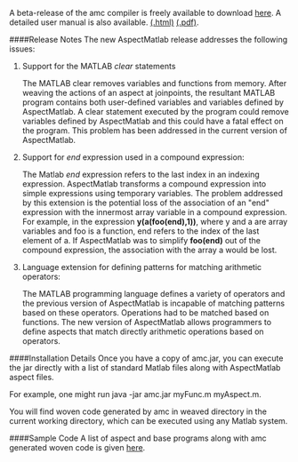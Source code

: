 A beta-release of the amc compiler is freely available to download
[here](http://www.sable.mcgill.ca/mclab/projects/aspect-matlab/amc/amc.jar). A
detailed user manual is also available.
[(.html)](http://www.sable.mcgill.ca/mclab/projects/aspect-matlab/amc/usermanual/usermanual.html)
[(.pdf)](http://www.sable.mcgill.ca/mclab/projects/aspect-matlab/publications/usermanual.pdf). 

####Release Notes
The new AspectMatlab release addresses the following issues:

1. Support for the MATLAB *clear* statements

    The MATLAB clear removes variables and functions from memory. After weaving
    the actions of an aspect at joinpoints, the resultant MATLAB program contains
    both user-defined variables and variables defined by AspectMatlab. A clear
    statement executed by the program could remove variables defined by
    AspectMatlab and this could have a fatal effect on the program. This problem
    has been addressed in the current version of AspectMatlab.

2. Support for *end* expression used in a compound expression:

    The Matlab *end* expression refers to the last index in an indexing expression.
    AspectMatlab transforms a compound expression into simple expressions using
    temporary variables. The problem addressed by this extension is the potential
    loss of the association of an "end" expression with the innermost array
    variable in a compound expression. For example, in the expression
    **y(a(foo(end),1))**, where y and a are array variables and foo is a function, end
    refers to the index of the last element of a. If AspectMatlab was to simplify
    **foo(end)** out of the compound expression, the association with the array a would
    be lost.

3. Language extension for defining patterns for matching arithmetic operators: 

    The MATLAB programming language defines a variety of operators and the previous
    version of AspectMatlab is incapable of matching patterns based on these
    operators. Operations had to be matched based on functions. The new version of
    AspectMatlab allows programmers to define aspects that match directly
    arithmetic operations based on operators.


####Installation Details
Once you have a copy of amc.jar, you can execute the jar directly with a list
of standard Matlab files along with AspectMatlab aspect files. 

For example, one might run java -jar amc.jar myFunc.m myAspect.m. 

You will find woven code generated by amc in weaved directory in the current
working directory, which can be executed using any Matlab system.

####Sample Code
A list of aspect and base programs along with amc generated woven code is given
[here](http://www.sable.mcgill.ca/mclab/projects/aspect-matlab/examples).
